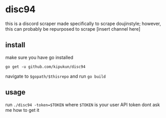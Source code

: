 # disc94
this is a discord scraper made specifically to scrape doujinstyle; however, this can probably be repurposed to scrape [insert channel here]

## install

make sure you have go installed

``go get -u github.com/kipukun/disc94``

navigate to ``$gopath/$thisrepo`` and run ``go build``

## usage
run ``./disc94 -token=$TOKEN`` where ``$TOKEN`` is your user API token
dont ask me how to get it 
